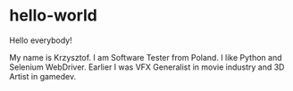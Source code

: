 # hello-world

Hello everybody!

My name is Krzysztof.
I am Software Tester from Poland. I like Python and Selenium WebDriver.
Earlier I was VFX Generalist in movie industry and 3D Artist in gamedev.
